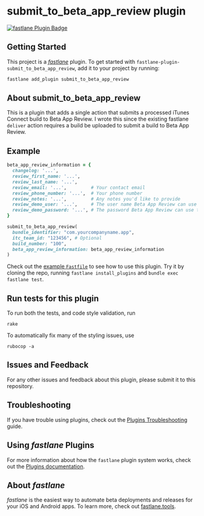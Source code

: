 # submit_to_beta_app_review plugin

[![fastlane Plugin Badge](https://rawcdn.githack.com/fastlane/fastlane/master/fastlane/assets/plugin-badge.svg)](https://rubygems.org/gems/fastlane-plugin-submit_to_beta_app_review)

## Getting Started

This project is a [_fastlane_](https://github.com/fastlane/fastlane) plugin. To get started with `fastlane-plugin-submit_to_beta_app_review`, add it to your project by running:

```bash
fastlane add_plugin submit_to_beta_app_review
```

## About submit_to_beta_app_review

This is a plugin that adds a single action that submits a processed iTunes Connect build to Beta App Review. I wrote this since the existing fastlane `deliver` action requires a build be uploaded to submit a build to Beta App Review.

## Example

```ruby
beta_app_review_information = {
  changelog: '...',
  review_first_name: '...',
  review_last_name: '...',
  review_email: '...',         # Your contact email
  review_phone_number: '...',  # Your phone number
  review_notes: '...',         # Any notes you'd like to provide
  review_demo_user: '...',     # The user name Beta App Review can use to sign in to your app
  review_demo_password: '...', # The password Beta App Review can use to sign in to your app
}

submit_to_beta_app_review(
  bundle_identifier: "com.yourcompanyname.app",
  itc_team_id: "123456", # Optional
  build_number: "100",
  beta_app_review_information: beta_app_review_information
)
```

Check out the [example `Fastfile`](fastlane/Fastfile) to see how to use this plugin. Try it by cloning the repo, running `fastlane install_plugins` and `bundle exec fastlane test`.

## Run tests for this plugin

To run both the tests, and code style validation, run

```
rake
```

To automatically fix many of the styling issues, use
```
rubocop -a
```

## Issues and Feedback

For any other issues and feedback about this plugin, please submit it to this repository.

## Troubleshooting

If you have trouble using plugins, check out the [Plugins Troubleshooting](https://docs.fastlane.tools/plugins/plugins-troubleshooting/) guide.

## Using _fastlane_ Plugins

For more information about how the `fastlane` plugin system works, check out the [Plugins documentation](https://docs.fastlane.tools/plugins/create-plugin/).

## About _fastlane_

_fastlane_ is the easiest way to automate beta deployments and releases for your iOS and Android apps. To learn more, check out [fastlane.tools](https://fastlane.tools).
